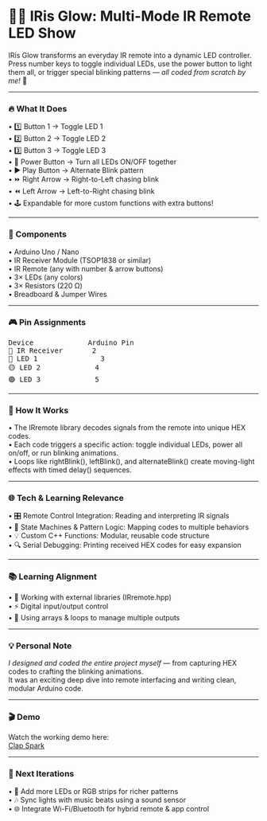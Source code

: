 # 🌈📡 IRis Glow: Multi-Mode IR Remote LED Show

IRis Glow transforms an everyday IR remote into a dynamic LED controller.<br>
Press number keys to toggle individual LEDs, use the power button to light them all, or trigger special blinking patterns — _all coded from scratch by me!_ 💪
________________________________________
### 🔥 What It Does

•	1️⃣ Button 1 → Toggle LED 1<br>
•	2️⃣ Button 2 → Toggle LED 2<br>
•	3️⃣ Button 3 → Toggle LED 3<br>
•	🔘 Power Button → Turn all LEDs ON/OFF together<br>
•	▶️ Play Button → Alternate Blink pattern<br>
•	⏩ Right Arrow → Right-to-Left chasing blink<br>
•	⏪ Left Arrow → Left-to-Right chasing blink<br>
•	🕹️ Expandable for more custom functions with extra buttons!<br>
________________________________________
### 🧰 Components

•	Arduino Uno / Nano<br>
•	IR Receiver Module (TSOP1838 or similar)<br>
•	IR Remote (any with number & arrow buttons)<br>
•	3× LEDs (any colors)<br>
•	3× Resistors (220 Ω)<br>
•	Breadboard & Jumper Wires<br>
________________________________________
### 🎮 Pin Assignments
<pre>
Device	           Arduino Pin
📡 IR Receiver      	2
🔴 LED 1          	  3
🟡 LED 2	            4
🟢 LED 3	            5
</pre>
________________________________________
### 🧠 How It Works

•	The IRremote library decodes signals from the remote into unique HEX codes.<br>
•	Each code triggers a specific action: toggle individual LEDs, power all on/off, or run blinking animations.<br>
•	Loops like rightBlink(), leftBlink(), and alternateBlink() create moving-light effects with timed delay() sequences.<br>
________________________________________
### 🌐 Tech & Learning Relevance

•	🎛️ Remote Control Integration: Reading and interpreting IR signals<br>
•	🧩 State Machines & Pattern Logic: Mapping codes to multiple behaviors<br>
•	💡 Custom C++ Functions: Modular, reusable code structure<br>
•	🔍 Serial Debugging: Printing received HEX codes for easy expansion<br>
________________________________________
### 📚 Learning Alignment

•	📘 Working with external libraries (IRremote.hpp)<br>
•	⚡ Digital input/output control<br>
•	🔄 Using arrays & loops to manage multiple outputs<br>
________________________________________
### 💡 Personal Note

_I designed and coded the entire project myself_ — from capturing HEX codes to crafting the blinking animations.<br>
It was an exciting deep dive into remote interfacing and writing clean, modular Arduino code.<br>
________________________________________
### 🎬 Demo

Watch the working demo here:<br>
<a href = "https://drive.google.com/file/d/141xf-gQXNV9LvTlSb959_BJH-enMt4HP/view?usp=drivesdk">Clap Spark</a>
________________________________________
### 🚀 Next Iterations

•	🔧 Add more LEDs or RGB strips for richer patterns<br>
•	🎶 Sync lights with music beats using a sound sensor<br>
•	🌐 Integrate Wi-Fi/Bluetooth for hybrid remote & app control<br>
